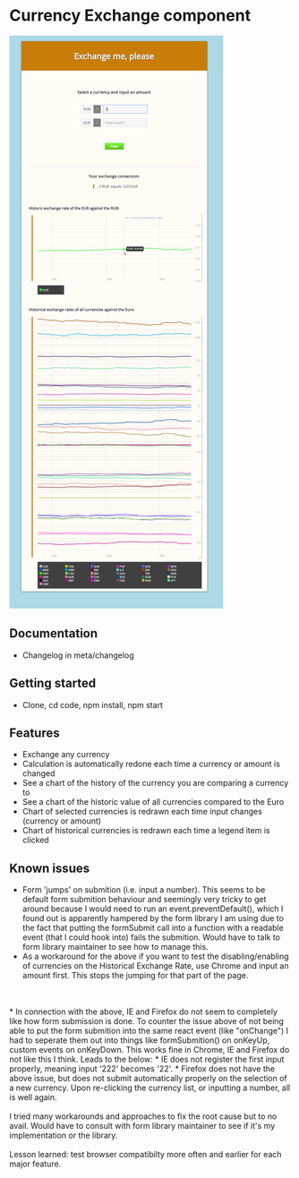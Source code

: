 # Currency Exchange component
![Screenshot](/meta/screenshot.png?raw=true)

## Documentation
* Changelog in meta/changelog

## Getting started
* Clone, cd code, npm install, npm start


## Features
* Exchange any currency
* Calculation is automatically redone each time a currency or amount is changed
* See a chart of the history of the currency you are comparing a currency to
* See a chart of the historic value of all currencies compared to the Euro
* Chart of selected currencies is redrawn each time input changes (currency or amount)
* Chart of historical currencies is redrawn each time a legend item is clicked

## Known issues
* Form 'jumps' on submition (i.e. input a number). This seems to be default form submition behaviour and seemingly very tricky to get around because I would need to run an event.preventDefault(), which I found out is apparently hampered by the form library I am using due to the fact that putting the formSubmit call into a function with a readable event (that I could hook into) fails the submition. Would have to talk to form library maintainer to see how to manage this.
* As a workaround for the above if you want to test the disabling/enabling of currencies on the Historical Exchange Rate, use Chrome and input an amount first. This stops the jumping for that part of the page.
<br />
<br />
* In connection with the above, IE and Firefox do not seem to completely like how form submission is done. To counter the issue above of not being able to put the form submition into the same react event (like "onChange") I had to seperate them out into things like formSubmition() on onKeyUp, custom events on onKeyDown. This works fine in Chrome, IE and Firefox do not like this I think. Leads to the below:
* IE does not register the first input properly, meaning input '222' becomes '22'.
* Firefox does not have the above issue, but does not submit automatically properly on the selection of a new currency. Upon re-clicking the currency list, or inputting a number, all is well again.
<br />
<br />
I tried many workarounds and approaches to fix the root cause but to no avail. Would have to consult with form library maintainer to see if it's my implementation or the library.
<br />
<br />
Lesson learned: test browser compatibilty more often and earlier for each major feature.
